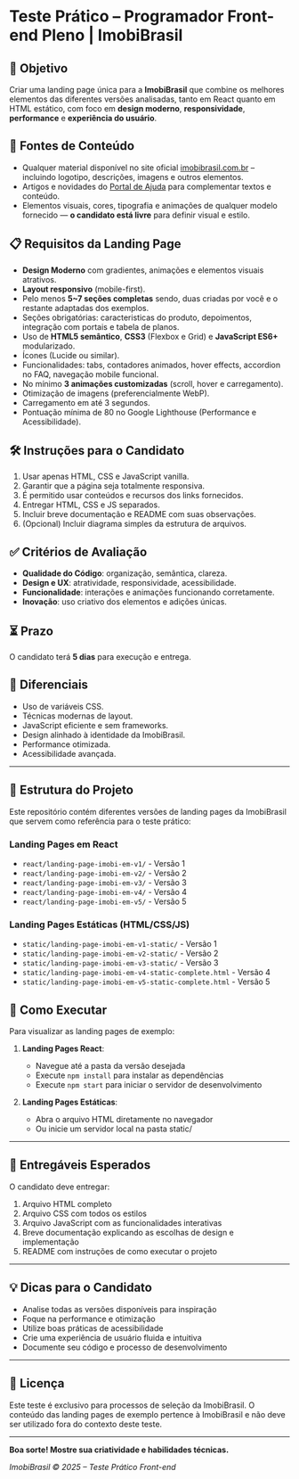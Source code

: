 # Teste Prático – Programador Front-end Pleno | ImobiBrasil

## 🎯 Objetivo

Criar uma landing page única para a **ImobiBrasil** que combine os melhores elementos das diferentes versões analisadas, tanto em React quanto em HTML estático, com foco em **design moderno**, **responsividade**, **performance** e **experiência do usuário**.

## 📂 Fontes de Conteúdo

- Qualquer material disponível no site oficial [imobibrasil.com.br](https://imobibrasil.com.br) – incluindo logotipo, descrições, imagens e outros elementos.
- Artigos e novidades do [Portal de Ajuda](https://ajuda.imobibrasil.com.br/) para complementar textos e conteúdo.
- Elementos visuais, cores, tipografia e animações de qualquer modelo fornecido — **o candidato está livre** para definir visual e estilo.

## 📋 Requisitos da Landing Page

- **Design Moderno** com gradientes, animações e elementos visuais atrativos.
- **Layout responsivo** (mobile-first).
- Pelo menos **5~7 seções completas** sendo, duas criadas por você e o restante adaptadas dos exemplos.
- Seções obrigatórias: caracteristicas do produto, depoimentos, integração com portais e tabela de planos.
- Uso de **HTML5 semântico**, **CSS3** (Flexbox e Grid) e **JavaScript ES6+** modularizado.
- Ícones (Lucide ou similar).
- Funcionalidades: tabs, contadores animados, hover effects, accordion no FAQ, navegação mobile funcional.
- No mínimo **3 animações customizadas** (scroll, hover e carregamento).
- Otimização de imagens (preferencialmente WebP).
- Carregamento em até 3 segundos.
- Pontuação mínima de 80 no Google Lighthouse (Performance e Acessibilidade).

## 🛠️ Instruções para o Candidato

1. Usar apenas HTML, CSS e JavaScript vanilla.
2. Garantir que a página seja totalmente responsiva.
3. É permitido usar conteúdos e recursos dos links fornecidos.
4. Entregar HTML, CSS e JS separados.
5. Incluir breve documentação e README com suas observações.
6. (Opcional) Incluir diagrama simples da estrutura de arquivos.

## ✅ Critérios de Avaliação

- **Qualidade do Código**: organização, semântica, clareza.
- **Design e UX**: atratividade, responsividade, acessibilidade.
- **Funcionalidade**: interações e animações funcionando corretamente.
- **Inovação**: uso criativo dos elementos e adições únicas.

## ⏳ Prazo

O candidato terá **5 dias** para execução e entrega.

## 🌟 Diferenciais

- Uso de variáveis CSS.
- Técnicas modernas de layout.
- JavaScript eficiente e sem frameworks.
- Design alinhado à identidade da ImobiBrasil.
- Performance otimizada.
- Acessibilidade avançada.

---

## 📁 Estrutura do Projeto

Este repositório contém diferentes versões de landing pages da ImobiBrasil que servem como referência para o teste prático:

### Landing Pages em React

- `react/landing-page-imobi-em-v1/` - Versão 1
- `react/landing-page-imobi-em-v2/` - Versão 2
- `react/landing-page-imobi-em-v3/` - Versão 3
- `react/landing-page-imobi-em-v4/` - Versão 4
- `react/landing-page-imobi-em-v5/` - Versão 5

### Landing Pages Estáticas (HTML/CSS/JS)

- `static/landing-page-imobi-em-v1-static/` - Versão 1
- `static/landing-page-imobi-em-v2-static/` - Versão 2
- `static/landing-page-imobi-em-v3-static/` - Versão 3
- `static/landing-page-imobi-em-v4-static-complete.html` - Versão 4
- `static/landing-page-imobi-em-v5-static-complete.html` - Versão 5

## 🚀 Como Executar

Para visualizar as landing pages de exemplo:

1. **Landing Pages React**:
   - Navegue até a pasta da versão desejada
   - Execute `npm install` para instalar as dependências
   - Execute `npm start` para iniciar o servidor de desenvolvimento

2. **Landing Pages Estáticas**:
   - Abra o arquivo HTML diretamente no navegador
   - Ou inicie um servidor local na pasta static/

---

## 📝 Entregáveis Esperados

O candidato deve entregar:

1. Arquivo HTML completo
2. Arquivo CSS com todos os estilos
3. Arquivo JavaScript com as funcionalidades interativas
4. Breve documentação explicando as escolhas de design e implementação
5. README com instruções de como executar o projeto

---

## 💡 Dicas para o Candidato

- Analise todas as versões disponíveis para inspiração
- Foque na performance e otimização
- Utilize boas práticas de acessibilidade
- Crie uma experiência de usuário fluida e intuitiva
- Documente seu código e processo de desenvolvimento

---

## 📄 Licença

Este teste é exclusivo para processos de seleção da ImobiBrasil. O conteúdo das landing pages de exemplo pertence à ImobiBrasil e não deve ser utilizado fora do contexto deste teste.

---

**Boa sorte! Mostre sua criatividade e habilidades técnicas.**

*ImobiBrasil © 2025 – Teste Prático Front-end*
